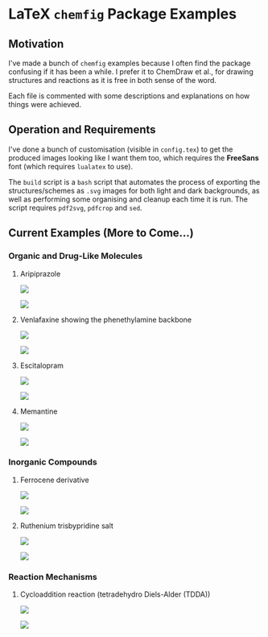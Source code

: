 # LaTeX `chemfig` Package Examples

## Motivation

I've made a bunch of `chemfig` examples because I often find the package
confusing if it has been a while. I prefer it to ChemDraw et al., for drawing
structures and reactions as it is free in both sense of the word.

Each file is commented with some descriptions and explanations on how things
were achieved.

## Operation and Requirements

I've done a bunch of customisation (visible in `config.tex`) to get the produced
images looking like I want them too, which requires the **FreeSans** font (which
requires `lualatex` to use). 

The `build` script is a `bash` script that automates the process of exporting
the structures/schemes as `.svg` images for both light and dark backgrounds, as
well as performing some organising and cleanup each time it is run. The script
requires `pdf2svg`, `pdfcrop` and `sed`. 

## Current Examples (More to Come...)

### Organic and Drug-Like Molecules

1. Aripiprazole

   ![](svg/light/01.svg#gh-light-mode-only)

   ![](svg/dark/01.svg#gh-dark-mode-only)

2. Venlafaxine showing the phenethylamine backbone

   ![](svg/light/02.svg#gh-light-mode-only)

   ![](svg/dark/02.svg#gh-dark-mode-only)

3. Escitalopram

   ![](svg/light/03.svg#gh-light-mode-only)

   ![](svg/dark/03.svg#gh-dark-mode-only)

4. Memantine

   ![](svg/light/06.svg#gh-light-mode-only)

   ![](svg/dark/06.svg#gh-dark-mode-only)

### Inorganic Compounds

1. Ferrocene derivative

   ![](svg/light/05.svg#gh-light-mode-only)

   ![](svg/dark/05.svg#gh-dark-mode-only)

2. Ruthenium trisbypridine salt

   ![](svg/light/07.svg#gh-light-mode-only)

   ![](svg/dark/07.svg#gh-dark-mode-only)

### Reaction Mechanisms

1. Cycloaddition reaction (tetradehydro Diels-Alder (TDDA))

   ![](svg/light/04.svg#gh-light-mode-only)

   ![](svg/dark/04.svg#gh-dark-mode-only)

